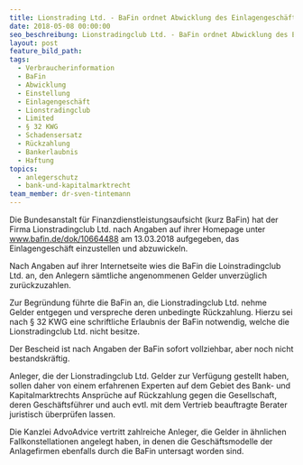```yaml
---
title: Lionstrading Ltd. - BaFin ordnet Abwicklung des Einlagengeschäfts an
date: 2018-05-08 00:00:00
seo_beschreibung: Lionstradingclub Ltd. - BaFin ordnet Abwicklung des Einlagengeschäfts an.
layout: post
feature_bild_path:
tags:
  - Verbraucherinformation
  - BaFin
  - Abwicklung
  - Einstellung
  - Einlagengeschäft
  - Lionstradingclub
  - Limited
  - § 32 KWG
  - Schadensersatz
  - Rückzahlung
  - Bankerlaubnis
  - Haftung
topics:
  - anlegerschutz
  - bank-und-kapitalmarktrecht
team_member: dr-sven-tintemann
---
```


Die Bundesanstalt f&uuml;r Finanzdienstleistungsaufsicht (kurz BaFin) hat der Firma Lionstradingclub Ltd. nach Angaben auf ihrer Homepage unter www.bafin.de/dok/10664488 am 13.03.2018 aufgegeben, das Einlagengesch&auml;ft einzustellen und abzuwickeln.

Nach Angaben auf ihrer Internetseite wies die BaFin die Loinstradingclub Ltd. an, den Anlegern s&auml;mtliche angenommenen Gelder unverz&uuml;glich zur&uuml;ckzuzahlen.

Zur Begr&uuml;ndung f&uuml;hrte die BaFin an, die Lionstradingclub Ltd. nehme Gelder entgegen und verspreche deren unbedingte R&uuml;ckzahlung. Hierzu sei nach &sect; 32 KWG eine schriftliche Erlaubnis der BaFin notwendig, welche die Lionstradingclub Ltd. nicht besitze.

Der Bescheid ist nach Angaben der BaFin sofort vollziehbar, aber noch nicht bestandskr&auml;ftig.

Anleger, die der Lionstradingclub Ltd. Gelder zur Verf&uuml;gung gestellt haben, sollen daher von einem erfahrenen Experten auf dem Gebiet des Bank- und Kapitalmarktrechts Anspr&uuml;che auf R&uuml;ckzahlung gegen die Gesellschaft, deren Gesch&auml;ftsf&uuml;hrer und auch evtl. mit dem Vertrieb beauftragte Berater juristisch &uuml;berpr&uuml;fen lassen.

Die Kanzlei AdvoAdvice vertritt zahlreiche Anleger, die Gelder in &auml;hnlichen Fallkonstellationen angelegt haben, in denen die Gesch&auml;ftsmodelle der Anlagefirmen ebenfalls durch die BaFin untersagt worden sind.